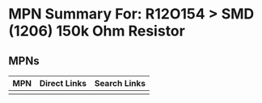 



# MPN Summary For: R12O154 > SMD (1206) 150k Ohm Resistor

## MPNs
  

|MPN|Direct Links|Search Links|
| :--- | :--- | :--- |
||||
